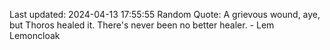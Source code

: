 Last updated: 2024-04-13 17:55:55
Random Quote: A grievous wound, aye, but Thoros healed it.  There's never been no better healer.  -  Lem Lemoncloak